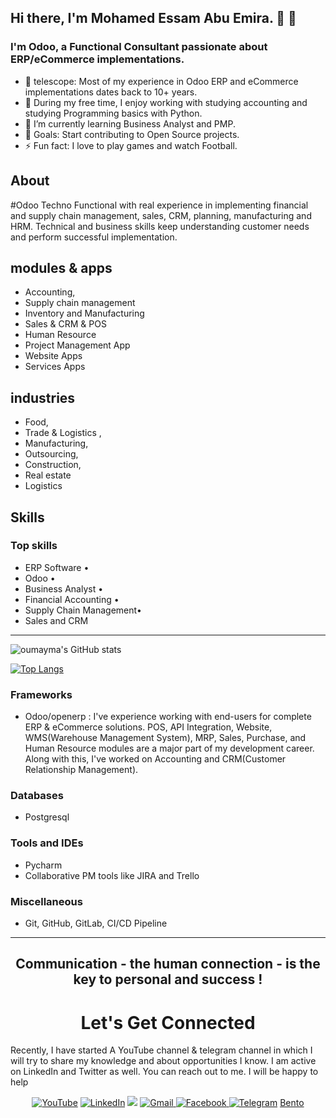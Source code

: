 ## Hi there, I'm Mohamed Essam Abu Emira. 👋 👋
### I'm Odoo, a Functional Consultant passionate about ERP/eCommerce implementations.

- 🔭 telescope: Most of my experience in Odoo ERP and eCommerce implementations dates back to 10+ years.
- 👀 During my free time, I enjoy working with studying accounting and studying Programming basics with Python.
- 🌱 I’m currently learning Business Analyst and PMP.
- 💞️ Goals: Start contributing to Open Source projects.
- ⚡  Fun fact: I love to play games and watch Football.


## About
#Odoo Techno Functional with real experience in implementing financial and  supply chain management, sales, CRM, planning, manufacturing and HRM. Technical and business skills keep understanding customer needs and perform successful implementation.

## modules & apps  
- Accounting, 
- Supply chain management
- Inventory and Manufacturing
- Sales & CRM & POS
- Human Resource
- Project Management App
- Website Apps
- Services Apps


## industries 
- Food, 
- Trade & Logistics , 
- Manufacturing, 
- Outsourcing, 
- Construction, 
- Real estate
- Logistics

## Skills
### Top skills
- ERP Software •
- Odoo • 
- Business Analyst • 
- Financial Accounting •
- Supply Chain Management•
- Sales and CRM


---


![oumayma's GitHub stats](https://github-readme-stats.vercel.app/api?username=mohamedabuemira&show_icons=true&count_private=true)

[linkedin]: https://www.linkedin.com/in/mohamedabuemira

[![Top Langs](https://github-readme-stats.vercel.app/api/top-langs/?username=mohamedabuemira&layout=compact&langs_count=8)](https://github.com/mohamedabuemira/github-readme-stats)





### Frameworks
- Odoo/openerp : I've experience working with end-users for complete ERP & eCommerce solutions. 
POS, API Integration, Website, WMS(Warehouse Management System), MRP, Sales, Purchase, and Human Resource modules are a major part of my development career. Along with this, I've worked on Accounting and CRM(Customer Relationship Management).


### Databases
- Postgresql


### Tools and IDEs
- Pycharm
- Collaborative PM tools like JIRA and Trello

### Miscellaneous
- Git, GitHub, GitLab, CI/CD Pipeline



<hr>
<h2 align="center">Communication - the human connection - is the key to personal and success !</h2>

<h1 align="center">Let's Get Connected</h1>

Recently, I have started A YouTube channel & telegram channel in which I will try to share my knowledge and about opportunities I know. I am active on LinkedIn and Twitter as well. You can reach out to me. I will be happy to help</p>

<div align="center">
<a  href="https://www.youtube.com/channel/UCRbHttqDCt28Uv7-e18YEjQ" target="_blank"><img alt="YouTube" src="https://img.shields.io/badge/Youtube-%23FF0000.svg?style=for-the-badge&logo=YouTube&logoColor=white" /></a>
<a  href="https://www.linkedin.com/in/abuemira/" target="_blank"><img alt="LinkedIn" src="https://img.shields.io/badge/linkedin%20-%230077B5.svg?&style=for-the-badge&logo=linkedin&logoColor=white" /></a>
<a href="https://twitter.com/MohamedAbuemira" target="_blank"><img src="https://img.shields.io/badge/twitter-%2300acee.svg?&style=for-the-badge&logo=twitter&logoColor=white&alt=twitter" /></a>
<a href="mailto:mohamed.abuemira@gmail.com"><img  alt="Gmail" src="https://img.shields.io/badge/Gmail-D14836?style=for-the-badge&logo=gmail&logoColor=white" />
<a href="https://www.facebook.com/mohamed.abuemira/" target="_blank"><img alt="Facebook" src="https://img.shields.io/badge/Facebook%20-%231877F2.svg?&style=for-the-badge&logo=Facebook&logoColor=white" />
<a  href="https://t.me/mohamedabuemira"><img alt=" Telegram" src="https://img.shields.io/badge/Telegram-2CA5E0?style=for-the-badge&logo=telegram&logoColor=white"></a>
<a  href="https://bento.me/abuemira"  target="_blank"> Bento </a>
</div>


<!---
mohamedabuemira/abuemira is a ✨ special ✨ repository because its `README.md` (this file) appears on your GitHub profile.
You can click the Preview link to take a look at your changes.
--->
